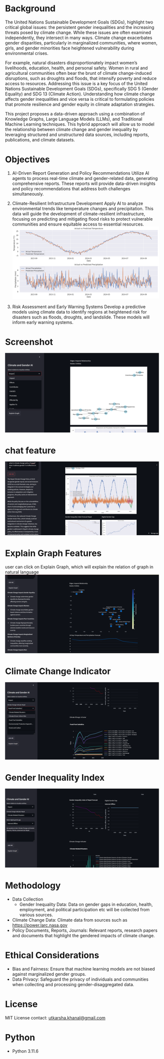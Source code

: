 # Background
The United Nations Sustainable Development Goals (SDGs), highlight two critical global issues: the persistent gender inequalities and the increasing threats posed by climate change. While these issues are often examined independently, they intersect in many ways. Climate change exacerbates gender disparities, particularly in marginalized communities, where women, girls, and gender minorities face heightened vulnerability during environmental crises.

For example, natural disasters disproportionately impact women’s livelihoods, education, health, and personal safety. Women in rural and agricultural communities often bear the brunt of climate change-induced disruptions, such as droughts and floods, that intensify poverty and reduce access to resources.
Addressing this issue is a key focus of the United Nations Sustainable Development Goals (SDGs), specifically SDG 5 (Gender Equality) and SDG 13 (Climate Action). Understanding how climate change affects gender inequalities and vice versa is critical to formulating policies that promote resilience and gender equity in climate adaptation strategies.

This project proposes a data-driven approach using a combination of Knowledge Graphs, Large Language Models (LLMs), and Traditional Machine Learning techniques. This hybrid approach will allow us to model the relationship between climate change and gender inequality by leveraging structured and unstructured data sources, including reports, publications, and climate datasets.

# Objectives

1. AI-Driven Report Generation and Policy Recommendations 
Utilize AI agents to process real-time climate and gender-related data, generating comprehensive reports. These reports will provide data-driven insights and policy recommendations that address both challenges simultaneously.

2. Climate-Resilient Infrastructure Development
Apply AI to analyze environmental trends like temperature changes and precipitation. This data will guide the development of climate-resilient infrastructure, focusing on predicting and mitigating flood risks to protect vulnerable communities and ensure equitable access to essential resources.
![alt text](screenshot/image-6.png)

3. Risk Assessment and Early Warning Systems
Develop a predictive models using climate data to identify regions at heightened risk for disasters such as floods, droughts, and landslide. These models will inform early warning systems.


# Screenshot
![alt text](screenshot/image-1.png)

# chat feature
![alt text](screenshot/image-2.png)

# Explain Graph Features
user can click on Explain Graph, which will explain the relation of graph in natural language
![alt text](screenshot/image-4.png)

# Climate Change Indicator 
![alt text](screenshot/image-7.png)

# Gender Inequality Index
![alt text](screenshot/image-3.png)

# Methodology
- Data Collection
    - Gender Inequality Data: Data on gender gaps in education, health, employment, and political participation etc will be collected from various sources. 
- Climate Change Data: Climate data from sources such as https://power.larc.nasa.gov   
- Policy Documents, Reports, Journals: Relevant reports, research papers and documents that highlight the gendered impacts of climate change.

# Ethical Considerations
- Bias and Fairness: Ensure that machine learning models are not biased against marginalized gender groups. 
- Data Privacy: Safeguard the privacy of individuals and communities when collecting and processing gender-disaggregated data.


# License
MIT License
contact: utkarsha.khanal@gmail.com

# Python
- Python 3.11.6 

